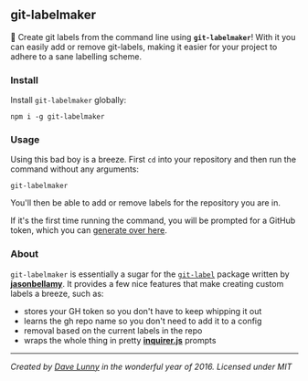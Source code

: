 ## git-labelmaker
:flags: Create git labels from the command line using **`git-labelmaker`**! With it you can easily add or remove git-labels, making it easier for your project to adhere to a sane labelling scheme.

### Install

Install `git-labelmaker` globally:

```
npm i -g git-labelmaker
```

### Usage

Using this bad boy is a breeze. First `cd` into your repository and then run the command without any arguments:

```
git-labelmaker
```

You'll then be able to add or remove labels for the repository you are in.

If it's the first time running the command, you will be prompted for a GitHub token, which you can [generate over here](https://github.com/settings/tokens).

### About

`git-labelmaker` is essentially a sugar for the [`git-label`](https://github.com/jasonbellamy/git-label) package written by [**jasonbellamy**](https://github.com/jasonbellamy). It provides a few nice features that make creating custom labels a breeze, such as:

- stores your GH token so you don't have to keep whipping it out
- learns the gh repo name so you don't need to add it to a config
- removal based on the current labels in the repo
- wraps the whole thing in pretty [**inquirer.js**](https://github.com/SBoudrias/Inquirer.js/) prompts

---

*Created by [Dave Lunny](https://twitter.com/dave_lunny) in the wonderful year of 2016.*
*Licensed under MIT*
